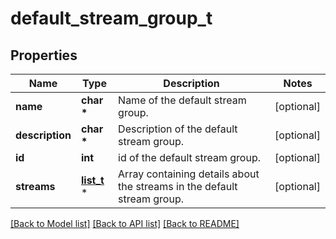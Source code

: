 # default_stream_group_t

## Properties
Name | Type | Description | Notes
------------ | ------------- | ------------- | -------------
**name** | **char \*** | Name of the default stream group.  | [optional] 
**description** | **char \*** | Description of the default stream group.  | [optional] 
**id** | **int** | id of the default stream group.  | [optional] 
**streams** | [**list_t**](basic_stream.md) \* | Array containing details about the streams in the default stream group.  | [optional] 

[[Back to Model list]](../README.md#documentation-for-models) [[Back to API list]](../README.md#documentation-for-api-endpoints) [[Back to README]](../README.md)


